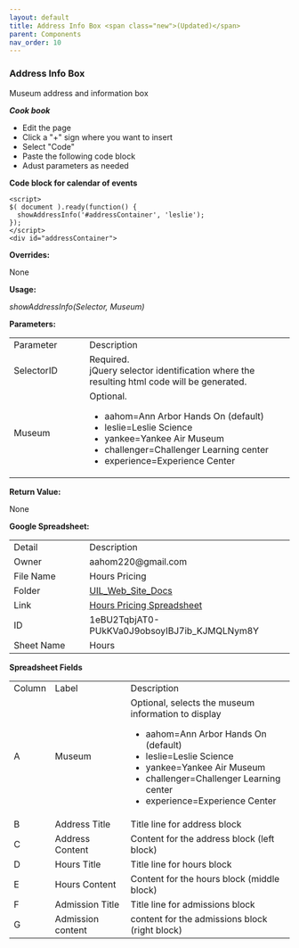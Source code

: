 ```yaml
---
layout: default
title: Address Info Box <span class="new">(Updated)</span>
parent: Components
nav_order: 10
---
```


### Address Info Box

Museum address and information box

***Cook book***
- Edit the page
- Click a "+" sign where you want to insert 
- Select "Code"
- Paste the following code block
- Adust parameters as needed

**Code block for calendar of events**
```
<script>
$( document ).ready(function() {
  showAddressInfo('#addressContainer', 'leslie'); 
});
</script>
<div id="addressContainer"> 
``` 

**Overrides:**

None

**Usage:**

*showAddressInfo(Selector, Museum)*

**Parameters:**

<table class="ws-table-all notranslate"> 
  <tbody>
    <tr class="tableTop">
     <td style="width:120px">Parameter</td>
     <td>Description</td>
    </tr>
    <tr>
      <td>SelectorID</td>
      <td>Required.<br>jQuery selector identification where the resulting html code will be generated.</td>
    </tr>
    <tr class="w3-white">
      <td>Museum</td>
      <td>Optional.
        <ul>
          <li>aahom=Ann Arbor Hands On (default)</li>
          <li>leslie=Leslie Science</li>
          <li>yankee=Yankee Air Museum</li>
          <li>challenger=Challenger Learning center</li>
          <li>experience=Experience Center</li>
        </ul>
     </td>
    </tr>
  </tbody>
</table>

**Return Value:**

None

**Google Spreadsheet:**

<table class="ws-table-all notranslate"> 
  <tbody>
    <tr class="tableTop">
     <td style="width:120px">Detail</td>
     <td>Description</td>
    </tr>
    <tr>
      <td>Owner</td>
      <td>aahom220@gmail.com</td>
    </tr>
    <tr>
      <td>File Name</td>
      <td>Hours Pricing</td>
    </tr>
    <tr>
      <td>Folder</td>
      <td><a href="https://drive.google.com/drive/folders/1YaVLSr9quHsbMDChBrlZUjpI_ZeG0cG-" target="_blank">UIL_Web_Site_Docs</a></td>
    </tr>
    <tr>
      <td>Link</td>
      <td><a href="https://docs.google.com/spreadsheets/d/1eBU2TqbjAT0-PUkKVa0J9obsoyIBJ7ib_KJMQLNym8Y/edit#gid=0" target="_blank">Hours Pricing Spreadsheet</a></td>
    </tr>
    <tr>
      <td>ID</td>
      <td>1eBU2TqbjAT0-PUkKVa0J9obsoyIBJ7ib_KJMQLNym8Y</td>
    </tr>
    <tr>
      <td>Sheet Name</td>
      <td>Hours</td>
    </tr>
  </tbody>
</table>

**Spreadsheet Fields**

<table class="ws-table-all notranslate"> 
  <tbody>
    <tr class="tableTop">
    <td style="width:20px">Column</td>
    <td style="width:120px">Label</td>
    <td>Description</td>
    </tr>
    <tr>
    <td>A</td>
    <td>Museum</td>
    <td>Optional, selects the museum information to display
        <ul>
          <li>aahom=Ann Arbor Hands On (default)</li>
          <li>leslie=Leslie Science</li>
          <li>yankee=Yankee Air Museum</li>
          <li>challenger=Challenger Learning center</li>
          <li>experience=Experience Center</li>
        </ul>
     </td>
  </tr>
  <tr>
    <td>B</td>
    <td>Address Title</td>
    <td>Title line for address block</td>
  </tr>
  <tr>
    <td>C</td>
    <td>Address Content</td>
    <td>Content for the address block (left block)</td>
  </tr>
  <tr>
    <td>D</td>
    <td>Hours Title</td>
    <td>Title line for hours block</td>
    </tr>
    <tr>
    <td>E</td>
    <td>Hours Content</td>
    <td>Content for the hours block (middle block)</td>
    </tr>
    <tr>
    <td>F</td>
    <td>Admission Title</td>
    <td>Title line for admissions block</td>
  </tr>
    <tr>
    <td>G</td>
    <td>Admission content</td>
    <td>content for the admissions block (right block)</td>
    </tr>
  </tbody>
</table>
